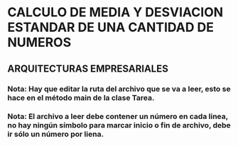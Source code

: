 # CALCULO DE MEDIA Y DESVIACION ESTANDAR DE UNA CANTIDAD DE NUMEROS
## ARQUITECTURAS EMPRESARIALES

### Nota: Hay que editar la ruta del archivo que se va a leer, esto se hace en el método main de la clase Tarea.

### Nota: El archivo a leer debe contener un número en cada linea, no hay ningún símbolo para marcar inicio o fin de archivo, debe ir sólo un número por liena.
